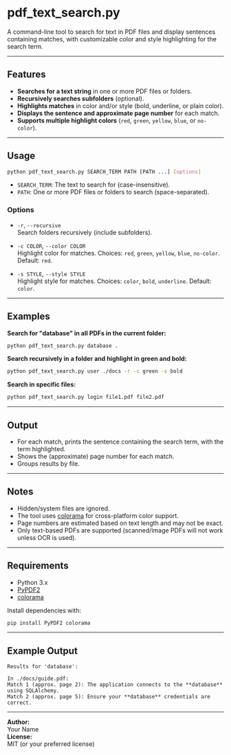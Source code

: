 # pdf_text_search.py

A command-line tool to search for text in PDF files and display sentences containing matches, with customizable color and style highlighting for the search term.

---

## Features

- **Searches for a text string** in one or more PDF files or folders.
- **Recursively searches subfolders** (optional).
- **Highlights matches** in color and/or style (bold, underline, or plain color).
- **Displays the sentence and approximate page number** for each match.
- **Supports multiple highlight colors** (`red`, `green`, `yellow`, `blue`, or `no-color`).

---

## Usage

```sh
python pdf_text_search.py SEARCH_TERM PATH [PATH ...] [options]
```

- `SEARCH_TERM`: The text to search for (case-insensitive).
- `PATH`: One or more PDF files or folders to search (space-separated).

### Options

- `-r`, `--recursive`  
  Search folders recursively (include subfolders).

- `-c COLOR`, `--color COLOR`  
  Highlight color for matches. Choices: `red`, `green`, `yellow`, `blue`, `no-color`. Default: `red`.

- `-s STYLE`, `--style STYLE`  
  Highlight style for matches. Choices: `color`, `bold`, `underline`. Default: `color`.

---

## Examples

**Search for "database" in all PDFs in the current folder:**
```sh
python pdf_text_search.py database .
```

**Search recursively in a folder and highlight in green and bold:**
```sh
python pdf_text_search.py user ./docs -r -c green -s bold
```

**Search in specific files:**
```sh
python pdf_text_search.py login file1.pdf file2.pdf
```

---

## Output

- For each match, prints the sentence containing the search term, with the term highlighted.
- Shows the (approximate) page number for each match.
- Groups results by file.

---

## Notes

- Hidden/system files are ignored.
- The tool uses [colorama](https://pypi.org/project/colorama/) for cross-platform color support.
- Page numbers are estimated based on text length and may not be exact.
- Only text-based PDFs are supported (scanned/image PDFs will not work unless OCR is used).

---

## Requirements

- Python 3.x
- [PyPDF2](https://pypi.org/project/PyPDF2/)
- [colorama](https://pypi.org/project/colorama/)

Install dependencies with:
```sh
pip install PyPDF2 colorama
```

---

## Example Output

```
Results for 'database':

In ./docs/guide.pdf:
Match 1 (approx. page 2): The application connects to the **database** using SQLAlchemy.
Match 2 (approx. page 5): Ensure your **database** credentials are correct.
```

---

**Author:**  
Your Name  
**License:**  
MIT (or your preferred license)

